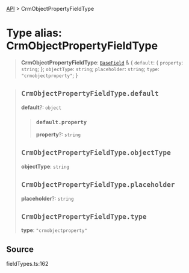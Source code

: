 [API](../index.md) > CrmObjectPropertyFieldType

# Type alias: CrmObjectPropertyFieldType

> **CrmObjectPropertyFieldType**: [`BaseField`](type-alias.BaseField.md) & \{
  `default`: \{
    `property`: `string`;
  };
  `objectType`: `string`;
  `placeholder`: `string`;
  `type`: `"crmobjectproperty"`;
 }

> ## `CrmObjectPropertyFieldType.default`
>
> **default**?: `object`
>
> > ### `default.property`
> >
> > **property**?: `string`
> >
> >
>
> ## `CrmObjectPropertyFieldType.objectType`
>
> **objectType**: `string`
>
> ## `CrmObjectPropertyFieldType.placeholder`
>
> **placeholder**?: `string`
>
> ## `CrmObjectPropertyFieldType.type`
>
> **type**: `"crmobjectproperty"`
>
>

## Source

fieldTypes.ts:162

